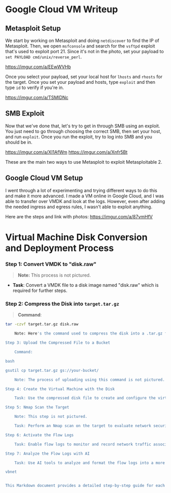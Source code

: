# Google Cloud VM Writeup

## Metasploit Setup

We start by working on Metasploit and doing `netdiscover` to find the IP of Metasploit. Then, we open `msfconsole` and search for the `vsftpd` exploit that's used to exploit port 21. Since it's not in the photo, set your payload to `set PAYLOAD cmd/unix/reverse_perl`.

https://imgur.com/a/EEwWVHb

Once you select your payload, set your local host for `lhosts` and `rhosts` for the target. Once you set your payload and hosts, type `exploit` and then type `id` to verify if you're in.

https://imgur.com/a/TSMlDNc

## SMB Exploit

Now that we've done that, let's try to get in through SMB using an exploit. You just need to go through choosing the correct SMB, then set your host, and run `exploit`. Once you run the exploit, try to log into SMB and you should be in.

https://imgur.com/a/XI1AfWm
https://imgur.com/a/Xnfr5Bt

These are the main two ways to use Metasploit to exploit Metasploitable 2.



## Google Cloud VM Setup

I went through a lot of experimenting and trying different ways to do this and make it more advanced. I made a VM online in Google Cloud, and I was able to transfer over VMDK and look at the logs. However, even after adding the needed ingress and egress rules, I wasn't able to exploit anything. 

Here are the steps and link with photos: https://imgur.com/a/87vmHfV

# Virtual Machine Disk Conversion and Deployment Process

### Step 1: Convert VMDK to "disk.raw"
> **Note:** This process is not pictured.
- **Task**: Convert a VMDK file to a disk image named "disk.raw" which is required for further steps.

### Step 2: Compress the Disk into `target.tar.gz`
> **Command**:
```bash
tar -czvf target.tar.gz disk.raw

    Note: Here's the command used to compress the disk into a .tar.gz file.

Step 3: Upload the Compressed File to a Bucket

    Command:

bash

gsutil cp target.tar.gz gs://your-bucket/

    Note: The process of uploading using this command is not pictured.

Step 4: Create the Virtual Machine with the Disk

    Task: Use the compressed disk file to create and configure the virtual machine.

Step 5: Nmap Scan the Target

    Note: This step is not pictured.

    Task: Perform an Nmap scan on the target to evaluate network security and open ports.

Step 6: Activate the Flow Logs

    Task: Enable flow logs to monitor and record network traffic associated with the virtual machine.

Step 7: Analyze the Flow Logs with AI

    Task: Use AI tools to analyze and format the flow logs into a more understandable representation.

vbnet


This Markdown document provides a detailed step-by-step guide for each part of your process
